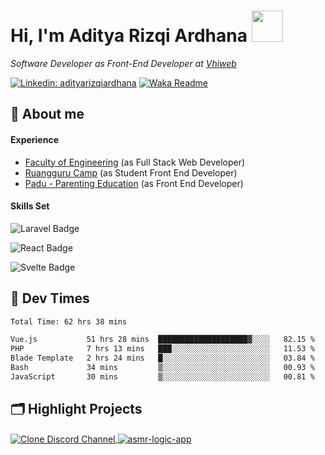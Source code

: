 <h1> Hi, I'm Aditya Rizqi Ardhana <img src="https://media.giphy.com/media/5aY6weoALCAu1qHXpq/giphy.gif" width="50"></h1>
  
_Software Developer as Front-End Developer at [Vhiweb](https://www.vhiweb.com)_
<br>

<!-- [![Twitter: adityaardh](https://img.shields.io/twitter/follow/adityaardh?style=social)](https://twitter.com/adityaardh) -->
[![Linkedin: adityarizqiardhana](https://img.shields.io/badge/-adityarizqiardhana-blue?style=flat-square&logo=Linkedin&logoColor=white&link=https://www.linkedin.com/in/adityaarizqiardhana/)](https://www.linkedin.com/in/adityarizqiardhana/)
[![Waka Readme](https://github.com/Adityarizqi7/Adityarizqi7/actions/workflows/wakatime.yml/badge.svg?branch=main)](https://github.com/Adityarizqi7/Adityarizqi7/actions/workflows/wakatime.yml)

## :love_letter: About me

#### Experience
* [Faculty of Engineering](https://www.fteknik-upnjatim.herokuapp.com "New Version Website") (as Full Stack Web Developer)
* [Ruangguru Camp](https://www.camp.ruangguru.com "Ruangguru Camp") (as Student Front End Developer)
* [Padu - Parenting Education](https://www.paduedu.com "Padu's Homepage") (as Front End Developer)

#### Skills Set

![Laravel Badge](https://img.shields.io/badge/-Laravel-EF4444?style=for-the-badge&labelColor=F1F5F9&logo=laravel&logoColor=EF4444)

![React Badge](https://img.shields.io/badge/-React-61DBFB?style=for-the-badge&labelColor=black&logo=react&logoColor=61DBFB)

![Svelte Badge](https://img.shields.io/static/v1?logo=svelte&label=&message=svelte&&color=white&style=for-the-badge)

## :icecream: Dev Times
<!--START_SECTION:waka-->

```txt
Total Time: 62 hrs 38 mins

Vue.js           51 hrs 28 mins  ████████████████████▓░░░░   82.15 %
PHP              7 hrs 13 mins   ███░░░░░░░░░░░░░░░░░░░░░░   11.53 %
Blade Template   2 hrs 24 mins   █░░░░░░░░░░░░░░░░░░░░░░░░   03.84 %
Bash             34 mins         ▒░░░░░░░░░░░░░░░░░░░░░░░░   00.93 %
JavaScript       30 mins         ▒░░░░░░░░░░░░░░░░░░░░░░░░   00.81 %
```

<!--END_SECTION:waka-->

## 🗂️ Highlight Projects
<a href="https://github.com/Adityarizqi7/mini-discord-channel">
  <img align="center" src="https://github-readme-stats.vercel.app/api/pin/?username=Adityarizqi7&repo=svelte-currency-format-input&show_icons=true&line_height=27&title_color=6aa6f8&text_color=8a919a&icon_color=6aa6f8&bg_color=22272e" alt="Clone Discord Channel" />
</a>
<a href="https://github.com/Adityarizqi7/asmr-logic-app">
  <img align="center" src="https://github-readme-stats.vercel.app/api/pin/?username=Adityarizqi7&repo=asmr-logic-app&show_icons=true&line_height=27&title_color=6aa6f8&text_color=8a919a&icon_color=6aa6f8&bg_color=22272e" alt="asmr-logic-app" />
</a>
